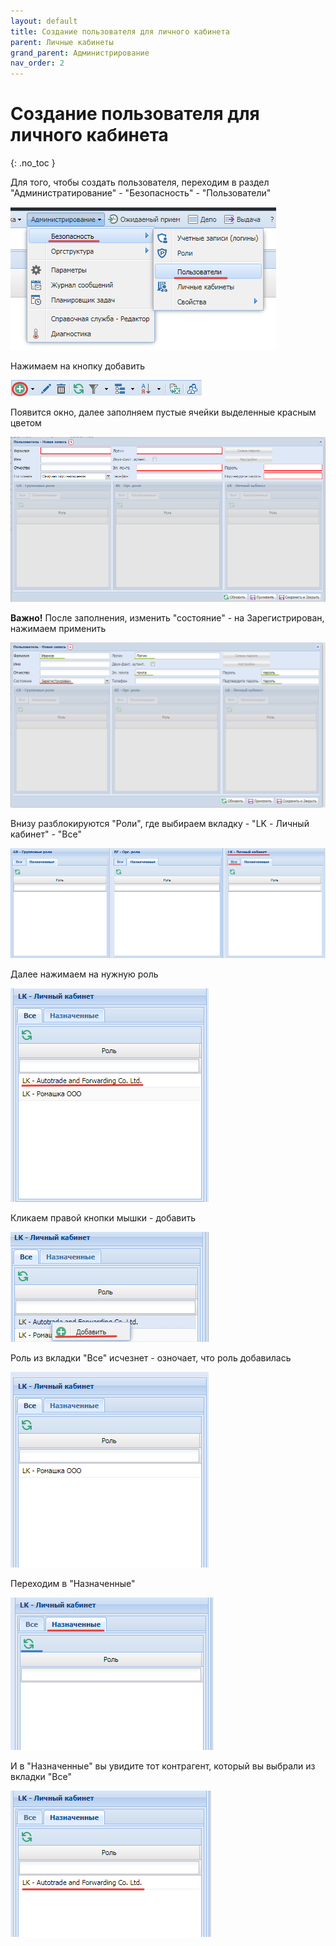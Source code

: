 ```yaml
---
layout: default
title: Создание пользователя для личного кабинета
parent: Личные кабинеты
grand_parent: Администрирование
nav_order: 2
---
```


# Создание пользователя для личного кабинета
{: .no_toc }

Для того, чтобы создать пользователя, переходим в раздел "Администратирование" - "Безопасность" - "Пользователи"

![](/assets/images/personal1.png)

Нажимаем на кнопку добавить

![](/assets/images/personal2.png)

Появится окно, далее заполняем пустые ячейки выделенные красным цветом

![](/assets/images/personal3.png)

**Важно!** После заполнения, изменить "состояние" - на Зарегистрирован, нажимаем применить

![](/assets/images/personal4.png)

 Внизу разблокируются "Роли", где выбираем вкладку - "LK - Личный кабинет" - "Все"

![](/assets/images/personal5.png)

Далее нажимаем на нужную роль

![](/assets/images/personal6.png)

Кликаем правой кнопки мышки - добавить

![](/assets/images/personal7.png)

Роль из вкладки "Все" исчезнет - озночает, что роль добавилась

![](/assets/images/personal8.png)

Переходим в "Назначенные"

![](/assets/images/personal9.png)

И в "Назначенные" вы увидите тот контрагент, который вы выбрали из вкладки "Все"

![](/assets/images/personal10.png)
